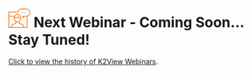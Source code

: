 # <img src="images/webinar_icon.png" style="zoom:80%;" /> Next Webinar - Coming Soon... Stay Tuned!



[Click to view the history of K2View Webinars](README.md).



